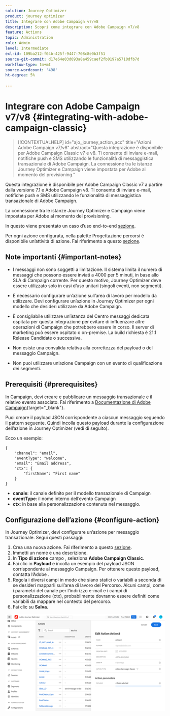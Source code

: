 ```yaml
---
solution: Journey Optimizer
product: journey optimizer
title: Integrare con Adobe Campaign v7/v8
description: Scopri come integrare con Adobe Campaign v7/v8
feature: Actions
topic: Administration
role: Admin
level: Intermediate
exl-id: 109ba212-f04b-425f-9447-708c8e0b3f51
source-git-commit: d17e64e03d093a8a459caef2fb0197a5710dfb7d
workflow-type: tm+mt
source-wordcount: '498'
ht-degree: 5%

---
```


# Integrare con Adobe Campaign v7/v8 {#integrating-with-adobe-campaign-classic}

>[!CONTEXTUALHELP]
>id="ajo_journey_action_acc"
>title="Azioni Adobe Campaign v7/v8"
>abstract="Questa integrazione è disponibile per Adobe Campaign Classic v7 e v8. Ti consente di inviare e-mail, notifiche push e SMS utilizzando le funzionalità di messaggistica transazionale di Adobe Campaign. La connessione tra le istanze Journey Optimizer e Campaign viene impostata per Adobe al momento del provisioning."

Questa integrazione è disponibile per Adobe Campaign Classic v7 a partire dalla versione 7.1 e Adobe Campaign v8. Ti consente di inviare e-mail, notifiche push e SMS utilizzando le funzionalità di messaggistica transazionale di Adobe Campaign.

La connessione tra le istanze Journey Optimizer e Campaign viene impostata per Adobe al momento del provisioning.

In questo viene presentato un caso d’uso end-to-end [sezione](../building-journeys/campaign-classic-use-case.md).

Per ogni azione configurata, nella palette Progettazione percorsi è disponibile un’attività di azione. Fai riferimento a questo [sezione](../building-journeys/using-adobe-campaign-classic.md).

## Note importanti {#important-notes}

* I messaggi non sono soggetti a limitazione. Il sistema limita il numero di messaggi che possono essere inviati a 4000 per 5 minuti, in base allo SLA di Campaign corrente. Per questo motivo, Journey Optimizer deve essere utilizzato solo in casi d’uso unitari (singoli eventi, non segmenti).

* È necessario configurare un’azione sull’area di lavoro per modello da utilizzare. Devi configurare un’azione in Journey Optimizer per ogni modello che desideri utilizzare da Adobe Campaign.

* È consigliabile utilizzare un’istanza del Centro messaggi dedicata ospitata per questa integrazione per evitare di influenzare altre operazioni di Campaign che potrebbero essere in corso. Il server di marketing può essere ospitato o on-premise. La build richiesta è 21.1 Release Candidate o successiva.

* Non esiste una convalida relativa alla correttezza del payload o del messaggio Campaign.

* Non puoi utilizzare un’azione Campaign con un evento di qualificazione dei segmenti.

## Prerequisiti {#prerequisites}

In Campaign, devi creare e pubblicare un messaggio transazionale e il relativo evento associato. Fai riferimento a [Documentazione di Adobe Campaign](https://experienceleague.adobe.com/docs/campaign-classic/using/transactional-messaging/introduction/about-transactional-messaging.html#transactional-messaging){target=&quot;_blank&quot;}.

Puoi creare il payload JSON corrispondente a ciascun messaggio seguendo il pattern seguente. Quindi incolla questo payload durante la configurazione dell’azione in Journey Optimizer (vedi di seguito).

Ecco un esempio:

```
{
    "channel": "email",
    "eventType": "welcome",
    "email": "Email address",
    "ctx": {
        "firstName": "First name"
    }
}
```

* **canale**: il canale definito per il modello transazionale di Campaign
* **eventType**: il nome interno dell’evento Campaign
* **ctx**: in base alla personalizzazione contenuta nel messaggio.

## Configurazione dell’azione {#configure-action}

In Journey Optimizer, devi configurare un’azione per messaggio transazionale. Segui questi passaggi:

1. Crea una nuova azione. Fai riferimento a questo [sezione](../action/action.md).
1. Immetti un nome e una descrizione.
1. In **Tipo di azione** campo , seleziona **Adobe Campaign Classic**.
1. Fai clic in **Payload** e incolla un esempio del payload JSON corrispondente al messaggio Campaign. Per ottenere questo payload, contatta l’Adobe .
1. Regola i diversi campi in modo che siano statici o variabili a seconda di se desideri mapparli sull’area di lavoro del Percorso. Alcuni campi, come i parametri del canale per l’indirizzo e-mail e i campi di personalizzazione (ctx), probabilmente dovranno essere definiti come variabili da mappare nel contesto del percorso.
1. Fai clic su **Salva**.

![](assets/accintegration1.png)
